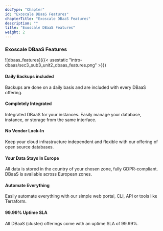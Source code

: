 ```yaml
---
docType: "Chapter"
id: "Exoscale DBaaS Features"
chapterTitle: "Exoscale DBaaS Features"
description: ""
title: "Exoscale DBaaS Features"
weight: 2
---
```


### **Exoscale DBaaS Features**

![dbaas_features]({{< usestatic "intro-dbaas/sec3_sub3_unit2_dbaas_features.png" >}}) 

#### **Daily Backups included**

Backups are done on a daily basis and are included with every DBaaS offering.

#### **Completely Integrated**

Integrated DBaaS for your instances. Easily manage your database, instance, or storage from the same interface.

#### **No Vendor Lock-In**

Keep your cloud infrastructure independent and flexible with our offering of open source databases.

#### **Your Data Stays In Europe**

All data is stored in the country of your chosen zone, fully GDPR-compliant. DBaaS is available across European zones.

#### **Automate Everything**

Easily automate everything with our simple web portal, CLI, API or tools like Terraform.

#### **99.99% Uptime SLA**

All DBaaS (cluster) offerings come with an uptime SLA of 99.99%.